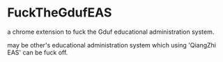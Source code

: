 # FuckTheGdufEAS
a chrome extension to fuck the Gduf educational administration system.  

may be other's educational administration system which using 'QiangZhi EAS' can be fuck off.
